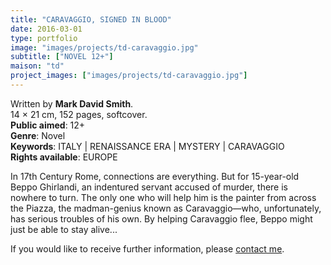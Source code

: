 ```yaml
---
title: "CARAVAGGIO, SIGNED IN BLOOD"
date: 2016-03-01
type: portfolio
image: "images/projects/td-caravaggio.jpg"
subtitle: ["NOVEL 12+"]
maison: "td"
project_images: ["images/projects/td-caravaggio.jpg"]
---
```


Written by **Mark David Smith**.   
14 × 21 cm, 152 pages, softcover.   
**Public aimed**: 12+   
**Genre**: Novel      
**Keywords**: ITALY | RENAISSANCE ERA | MYSTERY | CARAVAGGIO    
**Rights available**: EUROPE 
 
 
 
In 17th Century Rome, connections are everything.
But for 15-year-old Beppo Ghirlandi, an indentured servant accused of murder, there is nowhere to turn. 
The only one who will help him is the painter from across the Piazza, the madman-genius known as Caravaggio—who, 
unfortunately, has serious troubles of his own. 
By helping Caravaggio flee, Beppo might just be able to stay alive... 





If you would like to receive further information, please [contact me](mailto:melanie.guillaumin.edition@gmail.com).


